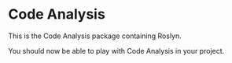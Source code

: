 # Code Analysis

This is the Code Analysis package containing Roslyn.

You should now be able to play with Code Analysis in your project.
